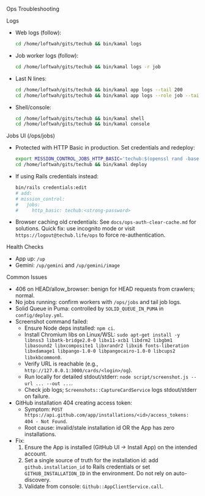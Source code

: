 Ops Troubleshooting

Logs

- Web logs (follow):
  ```bash
  cd /home/loftwah/gits/techub && bin/kamal logs
  ```
- Job worker logs (follow):
  ```bash
  cd /home/loftwah/gits/techub && bin/kamal logs -r job
  ```
- Last N lines:
  ```bash
  cd /home/loftwah/gits/techub && bin/kamal app logs --tail 200
  cd /home/loftwah/gits/techub && bin/kamal app logs --role job --tail 200
  ```
- Shell/console:
  ```bash
  cd /home/loftwah/gits/techub && bin/kamal shell
  cd /home/loftwah/gits/techub && bin/kamal console
  ```

Jobs UI (/ops/jobs)

- Protected with HTTP Basic in production. Set credentials and redeploy:
  ```bash
  export MISSION_CONTROL_JOBS_HTTP_BASIC='techub:$(openssl rand -base64 24)'
  cd /home/loftwah/gits/techub && bin/kamal deploy
  ```
- If using Rails credentials instead:
  ```bash
  bin/rails credentials:edit
  # add:
  # mission_control:
  #   jobs:
  #     http_basic: techub:<strong-password>
  ```
- Browser caching old credentials: See `docs/ops-auth-clear-cache.md` for solutions. Quick fix: use
  incognito mode or visit `https://logout@techub.life/ops` to force re-authentication.

Health Checks

- App up: `/up`
- Gemini: `/up/gemini` and `/up/gemini/image`

Common Issues

- 406 on HEAD/allow_browser: benign for HEAD requests from crawlers; normal.
- No jobs running: confirm workers with `/ops/jobs` and tail job logs.
- Solid Queue in Puma: controlled by `SOLID_QUEUE_IN_PUMA` in `config/deploy.yml`.
- Screenshot command failed:
  - Ensure Node deps installed: `npm ci`.
  - Install Chromium libs on Linux/WSL:
    `sudo apt-get install -y libnss3 libatk-bridge2.0-0 libx11-xcb1 libdrm2 libgbm1 libasound2 libxcomposite1 libxrandr2 libxi6 fonts-liberation libxdamage1 libpango-1.0-0 libpangocairo-1.0-0 libcups2 libxkbcommon0`.
  - Verify URL is reachable (e.g., `http://127.0.0.1:3000/cards/<login>/og`).
  - Run locally for detailed stdout/stderr: `node script/screenshot.js --url ... --out ...`.
  - Check job logs; `Screenshots::CaptureCardService` logs stdout/stderr on failure.
- GitHub installation 404 creating access token:
  - Symptom: `POST https://api.github.com/app/installations/<id>/access_tokens: 404 - Not Found`.
  - Root cause: invalid/stale installation id OR the App has zero installations.
- Fix:
  1. Ensure the App is installed (GitHub UI → Install App) on the intended account.
  2. Set a single source of truth for the installation id: add `github.installation_id` to Rails
     credentials or set `GITHUB_INSTALLATION_ID` in the environment. Do not rely on auto-discovery.
  3. Validate from console: `Github::AppClientService.call`.
